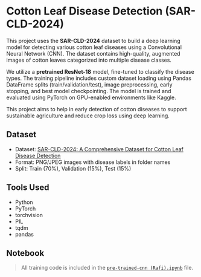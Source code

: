 # Cotton Leaf Disease Detection (SAR-CLD-2024)

This project uses the **SAR-CLD-2024** dataset to build a deep learning model for detecting various cotton leaf diseases using a Convolutional Neural Network (CNN). The dataset contains high-quality, augmented images of cotton leaves categorized into multiple disease classes.

We utilize a **pretrained ResNet-18** model, fine-tuned to classify the disease types. The training pipeline includes custom dataset loading using Pandas DataFrame splits (train/validation/test), image preprocessing, early stopping, and best model checkpointing. The model is trained and evaluated using PyTorch on GPU-enabled environments like Kaggle.

This project aims to help in early detection of cotton diseases to support sustainable agriculture and reduce crop loss using deep learning.

## Dataset

- Dataset: [SAR-CLD-2024: A Comprehensive Dataset for Cotton Leaf Disease Detection](https://www.kaggle.com/datasets/saikatmukherjee7011/sarcld2024-cotton-leaf-disease)
- Format: PNG/JPEG images with disease labels in folder names
- Split: Train (70%), Validation (15%), Test (15%)

## Tools Used

- Python
- PyTorch
- torchvision
- PIL
- tqdm
- pandas

## Notebook

> All training code is included in the [`pre-trained-cnn (Rafi).ipynb`](./pre-trained-cnn%20(Rafi).ipynb) file.
